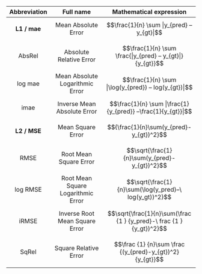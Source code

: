 
| Abbreviation | Full name | Mathematical expression |
|:------------:|:---------:|:-----------------------:|
| **L1 / mae** | Mean Absolute Error | $$\frac{1}{n} \sum \|y_{pred} – y_{gt}\|$$ |
| AbsRel | Absolute Relative Error | $$\frac{1}{n} \sum \frac{\|y_{pred} – y_{gt}\|}{y_{gt}}$$ |
| log mae | Mean Absolute Logarithmic Error | $$\frac{1}{n} \sum \|\log(y_{pred}) – log(y_{gt})\|$$ |
| imae | Inverse Mean Absolute Error | $$\frac{1}{n} \sum \|\frac{1}{y_{pred}} –\frac{1}{y_{gt}}\|$$ |
| **L2 / MSE** |  Mean Square Error | $${\frac{1}{n}\sum(y_{pred}- y_{gt})^2}$$ |
| RMSE | Root Mean Square Error | $$\sqrt{\frac{1}{n}\sum(y_{pred}- y_{gt})^2}$$ |
| log RMSE | Root Mean Square Logarithmic Error | $$\sqrt{\frac{1}{n}\sum(\log(y_pred)–\ log(y_gt))^2}$$ |
| iRMSE | Inverse Root Mean Square Error | $$\sqrt{\frac{1}{n}\sum(\frac {1 } {y_pred}-\ frac {1 } {y_gt})^2}$$ |
| SqRel | Square Relative Error | $$\frac {1} {n}\sum \frac {(y_{pred}-y_{gt})^2} {y_{gt}}$$ |